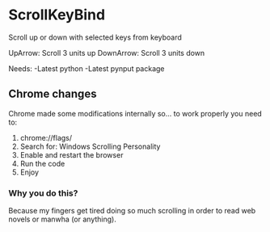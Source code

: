 # ScrollKeyBind
Scroll up or down with selected keys from keyboard

UpArrow: Scroll 3 units up
DownArrow: Scroll 3 units down

Needs:
-Latest python
-Latest pynput package

## Chrome changes
Chrome made some modifications internally so... to work properly you need to:
1) chrome://flags/
2) Search for: Windows Scrolling Personality
3) Enable and restart the browser
4) Run the code
5) Enjoy

### Why you do this?
Because my fingers get tired doing so much scrolling in order to read web novels or manwha (or anything).
